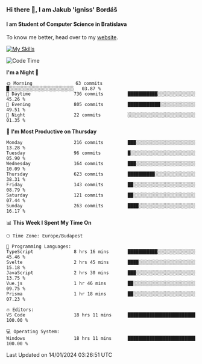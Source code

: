 ### Hi there 👋, I am Jakub 'igniss' Bordáš

#### I am Student of Computer Science in Bratislava
To know me better, head over to my [website](https://bordas.sk).

[![My Skills](https://skillicons.dev/icons?i=js,html,css,figma,svelte,java,kotlin,python,postgresql,typescript,nest,nodejs)](https://bordas.sk)


<!--START_SECTION:waka-->
![Code Time](http://img.shields.io/badge/Code%20Time-1%2C348%20hrs%208%20mins-blue)

**I'm a Night 🦉** 

```text
🌞 Morning                63 commits          █░░░░░░░░░░░░░░░░░░░░░░░░   03.87 % 
🌆 Daytime                736 commits         ███████████░░░░░░░░░░░░░░   45.26 % 
🌃 Evening                805 commits         ████████████░░░░░░░░░░░░░   49.51 % 
🌙 Night                  22 commits          ░░░░░░░░░░░░░░░░░░░░░░░░░   01.35 % 
```
📅 **I'm Most Productive on Thursday** 

```text
Monday                   216 commits         ███░░░░░░░░░░░░░░░░░░░░░░   13.28 % 
Tuesday                  96 commits          █░░░░░░░░░░░░░░░░░░░░░░░░   05.90 % 
Wednesday                164 commits         ███░░░░░░░░░░░░░░░░░░░░░░   10.09 % 
Thursday                 623 commits         ██████████░░░░░░░░░░░░░░░   38.31 % 
Friday                   143 commits         ██░░░░░░░░░░░░░░░░░░░░░░░   08.79 % 
Saturday                 121 commits         ██░░░░░░░░░░░░░░░░░░░░░░░   07.44 % 
Sunday                   263 commits         ████░░░░░░░░░░░░░░░░░░░░░   16.17 % 
```


📊 **This Week I Spent My Time On** 

```text
🕑︎ Time Zone: Europe/Budapest

💬 Programming Languages: 
TypeScript               8 hrs 16 mins       ███████████░░░░░░░░░░░░░░   45.46 % 
Svelte                   2 hrs 45 mins       ████░░░░░░░░░░░░░░░░░░░░░   15.18 % 
JavaScript               2 hrs 30 mins       ███░░░░░░░░░░░░░░░░░░░░░░   13.75 % 
Vue.js                   1 hr 46 mins        ██░░░░░░░░░░░░░░░░░░░░░░░   09.75 % 
Prisma                   1 hr 18 mins        ██░░░░░░░░░░░░░░░░░░░░░░░   07.23 % 

🔥 Editors: 
VS Code                  18 hrs 11 mins      █████████████████████████   100.00 % 

💻 Operating System: 
Windows                  18 hrs 11 mins      █████████████████████████   100.00 % 
```


 Last Updated on 14/01/2024 03:26:51 UTC
<!--END_SECTION:waka-->

